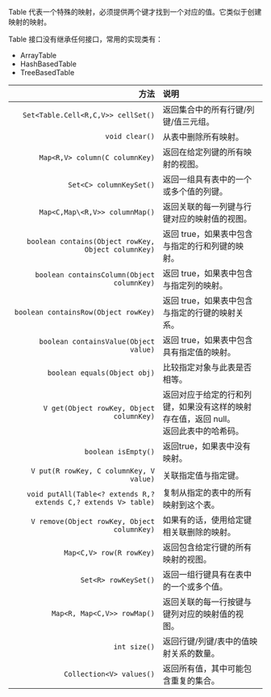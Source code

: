 
Table 代表一个特殊的映射，必须提供两个键才找到一个对应的值。它类似于创建映射的映射。

Table 接口没有继承任何接口，常用的实现类有：

  - ArrayTable
  - HashBasedTable
  - TreeBasedTable

| 方法 | 说明 |
| -: | :- |
| `Set<Table.Cell<R,C,V>> cellSet()` | 返回集合中的所有行键/列键/值三元组。|
| `void clear()` | 从表中删除所有映射。|
| `Map<R,V> column(C columnKey)` | 返回在给定列键的所有映射的视图。 |
| `Set<C> columnKeySet()` | 返回一组具有表中的一个或多个值的列键。|
| `Map<C,Map\<R,V>> columnMap()` | 返回关联的每一列键与行键对应的映射值的视图。|
| `boolean contains(Object rowKey, Object columnKey)` | 返回 true，如果表中包含与指定的行和列键的映射。|
| `boolean containsColumn(Object columnKey)` | 返回 true，如果表中包含与指定列的映射。|
| `boolean containsRow(Object rowKey)` | 返回 true，如果表中包含与指定的行键的映射关系。|
| `boolean containsValue(Object value)` | 返回 true，如果表中包含具有指定值的映射。|
| `boolean equals(Object obj)` | 比较指定对象与此表是否相等。|
| `V get(Object rowKey, Object columnKey)` | 返回对应于给定的行和列键，如果没有这样的映射存在值，返回 null。<br> 返回此表中的哈希码。|
| `boolean isEmpty()` | 返回true，如果表中没有映射。 |
| `V put(R rowKey, C columnKey, V value)` | 关联指定值与指定键。|
| `void putAll(Table<? extends R,? extends C,? extends V> table)` | 复制从指定的表中的所有映射到这个表。|
| `V remove(Object rowKey, Object columnKey)` | 如果有的话，使用给定键相关联删除的映射。|
| `Map<C,V> row(R rowKey)` | 返回包含给定行键的所有映射的视图。|
| `Set<R> rowKeySet()` | 返回一组行键具有在表中的一个或多个值。 |
| `Map<R, Map<C,V>> rowMap()` | 返回关联的每一行按键与键列对应的映射值的视图。|
| `int size()` | 返回行键/列键/表中的值映射关系的数量。|
| `Collection<V> values()` | 返回所有值，其中可能包含重复的集合。|




